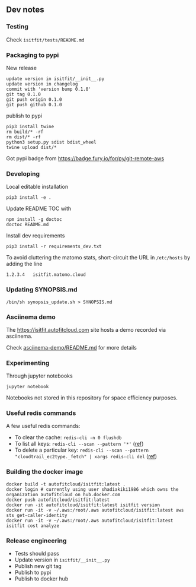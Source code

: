 ## Dev notes

### Testing

Check `isitfit/tests/README.md`


### Packaging to pypi

New release

```
update version in isitfit/__init__.py
update version in changelog
commit with 'version bump 0.1.0'
git tag 0.1.0
git push origin 0.1.0
git push github 0.1.0
```

publish to pypi

```
pip3 install twine
rm build/* -rf
rm dist/* -rf
python3 setup.py sdist bdist_wheel
twine upload dist/*
```

Got pypi badge from
https://badge.fury.io/for/py/git-remote-aws


### Developing

Local editable installation

```
pip3 install -e .
```

Update README TOC with

```
npm install -g doctoc
doctoc README.md
```

Install dev requirements

```
pip3 install -r requirements_dev.txt
```

To avoid cluttering the matomo stats,
short-circuit the URL in `/etc/hosts`
by adding the line

```
1.2.3.4   isitfit.matomo.cloud
```

### Updating SYNOPSIS.md

```
/bin/sh synopsis_update.sh > SYNOPSIS.md
```


### Asciinema demo

The https://isitfit.autofitcloud.com site hosts a demo recorded via asciinema.

Check [asciinema-demo/README.md](asciinema-demo/README.md) for more details


### Experimenting

Through jupyter notebooks

```
jupyter notebook
```

Notebooks not stored in this repository for space efficiency purposes.


### Useful redis commands

A few useful redis commands:

- To clear the cache: `redis-cli -n 0 flushdb`
- To list all keys: `redis-cli --scan --pattern '*'` ([ref](https://www.shellhacks.com/redis-get-all-keys-redis-cli/))
- To delete a particular key: `redis-cli --scan --pattern "cloudtrail_ec2type._fetch" | xargs redis-cli del` ([ref](https://rdbtools.com/blog/redis-delete-keys-matching-pattern-using-scan/))


### Building the docker image

```
docker build -t autofitcloud/isitfit:latest .
docker login # currently using user shadiakiki1986 which owns the organization autofitcloud on hub.docker.com
docker push autofitcloud/isitfit:latest
docker run -it autofitcloud/isitfit:latest isitfit version
docker run -it -v ~/.aws:/root/.aws autofitcloud/isitfit:latest aws sts get-caller-identity
docker run -it -v ~/.aws:/root/.aws autofitcloud/isitfit:latest isitfit cost analyze
```


### Release engineering

- Tests should pass
- Update version in `isitfit/__init__.py`
- Publish new git tag
- Publish to pypi
- Publish to docker hub